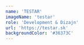 ```yaml
---
name: 'TESTAR'
imageName: 'testar'
role: 'Development & Dizajn'
url: 'https://testar.sk'
backgroundColor: '#36373C'
---
```

